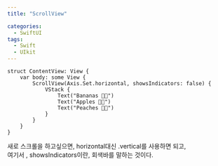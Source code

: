 ```yaml
---
title: "ScrollView"

categories:
  - SwiftUI
tags:
  - Swift 
  - UIkit
---
```

~~~
struct ContentView: View {
    var body: some View {
        ScrollView(Axis.Set.horizontal, showsIndicators: false) {
            VStack {
                Text("Bananas 🍌🍌")
                Text("Apples 🍏🍏")
                Text("Peaches 🍑🍑")
            }
        }
    }
}
~~~
새로 스크롤을 하고싶으면, horizontal대신 .vertical를 사용하면 되고,   
여기서 , showsIndicators이란, 회색바를 말하는 것이다.